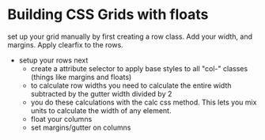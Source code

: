 # Building CSS Grids with floats

set up your grid manually by first creating a row class. Add your width, and margins. Apply clearfix to the rows.

* setup your rows next
  * create a attribute selector to apply base styles to all "col-" classes (things like margins and floats)
  * to calculate row widths you need to calculate the entire width subtracted by the gutter width divided by 2
  * you do these calculations with the calc css method. This lets you mix units to calculate the width of any element.
  * float your columns
  * set margins/gutter on columns
